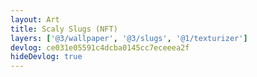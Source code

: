 ```yaml
---
layout: Art
title: Scaly Slugs (NFT)
layers: ['@3/wallpaper', '@3/slugs', '@1/texturizer']
devlog: ce031e05591c4dcba0145cc7eceeea2f
hideDevlog: true
---
```

